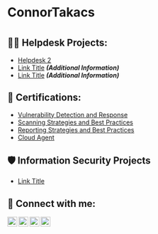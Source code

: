 # ConnorTakacs<h1> <a href="https://www.linkedin.com/in/yourlinkedin/"> </a>

<h2>👨‍💻 Helpdesk Projects:</h2>

  - [Helpdesk 2](Link)
  - [Link Title](Link) <b><i>(Additional Information)</b></i>
  - [Link Title](Link) <b><i>(Additional Information)</b></i>

<h2>📜 Certifications:</h2>

  - [Vulnerability Detection and Response](https://github.com/ConnorTakacs/Certifications/blob/main/Vulnerability%20Management%20Detection%20and%20Response.pdf)
  - [Scanning Strategies and Best Practices](https://github.com/ConnorTakacs/Certifications/blob/main/Scanning%20Strategies%20and%20Best%20Practices.pdf)
  - [Reporting Strategies and Best Practices](https://github.com/ConnorTakacs/Certifications/blob/main/Reporting%20Strategies%20and%20Best%20Practices.pdf)
  - [Cloud Agent](https://github.com/ConnorTakacs/Certifications/blob/main/Cloud%20Agent.pdf)

<h2>🛡️ Information Security Projects</h2>

 - [Link Title](Link)
  
<h2> 🤳 Connect with me:</h2>

[<img align="left" alt="yourname | YouTube" width="22px" src="https://cdn.jsdelivr.net/npm/simple-icons@v3/icons/youtube.svg" />][youtube]
[<img align="left" alt="yourname | Twitter" width="22px" src="https://cdn.jsdelivr.net/npm/simple-icons@v3/icons/twitter.svg" />][twitter]
[<img align="left" alt="yourname | LinkedIn" width="22px" src="https://cdn.jsdelivr.net/npm/simple-icons@v3/icons/linkedin.svg" />][linkedin]
[<img align="left" alt="yourname | Instagram" width="22px" src="https://cdn.jsdelivr.net/npm/simple-icons@v3/icons/instagram.svg" />][instagram]

[twitter]: https://twitter.com/yourpage
[youtube]: https://www.youtube.com/c/yourpage
[instagram]: https://www.instagram.com/yourpage/
[linkedin]: https://linkedin.com/in/yourpage
